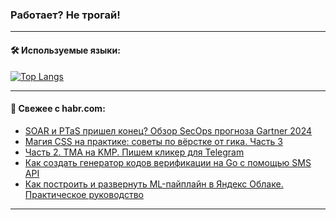 ### Работает? Не трогай!

---
<!--
#### 🛠️ Technical stack:

![Java](https://img.shields.io/badge/Java-informational?logo=Oracle&style=flat&logoColor=white&color=FF4500)
![Kotlin](https://img.shields.io/badge/Kotlin-informational?logo=Kotlin&style=flat&logoColor=white&color=774D97)
![TS](https://img.shields.io/badge/TypeScript-informational?logo=typeScript&style=flat&logoColor=black&color=017acc)
![Python](https://img.shields.io/badge/Python-informational?logo=Python&style=flat&logoColor=black&color=ffdd54) <br>
![Spring](https://img.shields.io/badge/Spring-informational?logo=Spring&style=flat&logoColor=white&color=6DB33F) 
![SpringBoot](https://img.shields.io/badge/SpringBoot-informational?logo=SpringBoot&style=flat&logoColor=white&color=6DB33F)
![Nest](https://img.shields.io/badge/NestJS-informational?logo=NestJS&style=flat&logoColor=white&color=E0234E) 
![NodeJS](https://img.shields.io/badge/NodeJS-informational?logo=node.js&style=flat&logoColor=white&color=70A760)<br>
![PostgreSQL](https://img.shields.io/badge/PostgreSQL-informational?logo=PostgreSQL&style=flat&logoColor=white&color=DAA520)
![MongoDB](https://img.shields.io/badge/MongoDB-informational?logo=MongoDB&style=flat&logoColor=white&color=870000)
![Apache](https://img.shields.io/badge/Apache-informational?logo=apache&style=flat&logoColor=white&color=f74e28)

___ 
-->

#### 🛠️ Используемые языки:

[![Top Langs](https://github-readme-stats-u2qms2cxw-advtsettinggmailcoms-projects.vercel.app/api/top-langs/?username=zloylis&langs_count=10&hide_title=true&title_color=e6edf3&size_weight=0.5&count_weight=0.5&layout=compact&hide_progress=true&hide_border=true&theme=dracula)](https://github.com/zloylis)

<!---


####  :octocat:&nbsp;&nbsp; Статистика:

![GitHub stats](https://github-readme-stats-u2qms2cxw-advtsettinggmailcoms-projects.vercel.app/api?username=zloylis&show_icons=true&hide_border=true&theme=dracula&title_color=e6edf3&include_all_commits=true&count_private=true&hide_rank=false&hide_title=true&rank_icon=github)
-->
---

#### 💬 Свежее с habr.com:

<!-- BLOG-POST-LIST:START -->
- [SOAR и PTaS пришел конец? Обзор SecOps прогноза Gartner 2024](https://habr.com/ru/companies/serverspace/articles/835338/?utm_source=habrahabr&utm_medium=rss&utm_campaign=835338)
- [Магия CSS на практике: советы по вёрстке от гика. Часть 3](https://habr.com/ru/companies/ruvds/articles/834478/?utm_source=habrahabr&utm_medium=rss&utm_campaign=834478)
- [Часть 2. TMA на KMP. Пишем кликер для Telegram](https://habr.com/ru/articles/835658/?utm_source=habrahabr&utm_medium=rss&utm_campaign=835658)
- [Как создать генератор кодов верификации на Go с помощью SMS API](https://habr.com/ru/companies/exolve/articles/835650/?utm_source=habrahabr&utm_medium=rss&utm_campaign=835650)
- [Как построить и развернуть ML-пайплайн в Яндекс Облаке. Практическое руководство](https://habr.com/ru/companies/lanit/articles/830446/?utm_source=habrahabr&utm_medium=rss&utm_campaign=830446)
<!-- BLOG-POST-LIST:END -->

---
